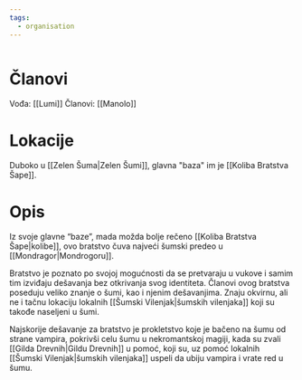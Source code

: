 ```yaml
---
tags:
  - organisation
---
```

```table-of-contents
```

# Članovi

Vođa: [[Lumi]]
Članovi: [[Manolo]]

# Lokacije

Duboko u [[Zelen Šuma|Zelen Šumi]], glavna "baza" im je [[Koliba Bratstva Šape]].

# Opis

Iz svoje glavne “baze”, mada možda bolje rečeno [[Koliba Bratstva Šape|kolibe]], ovo bratstvo čuva najveći šumski predeo u [[Mondragor|Mondrogoru]].

Bratstvo je poznato po svojoj mogućnosti da se pretvaraju u vukove i samim tim izviđaju dešavanja bez otkrivanja svog identiteta.
Članovi ovog bratstva poseduju veliko znanje o šumi, kao i njenim dešavanjima. Znaju okvirnu, ali ne i tačnu lokaciju lokalnih [[Šumski Vilenjak|šumskih vilenjaka]] koji su takođe naseljeni u šumi.

Najskorije dešavanje za bratstvo je prokletstvo koje je bačeno na šumu od strane vampira, pokrivši celu šumu u nekromantskoj magiji, kada su zvali [[Gilda Drevnih|Gildu Drevnih]] u pomoć, koji su, uz pomoć lokalnih [[Šumski Vilenjak|šumskih vilenjaka]] uspeli da ubiju vampira i vrate red u šumu.
